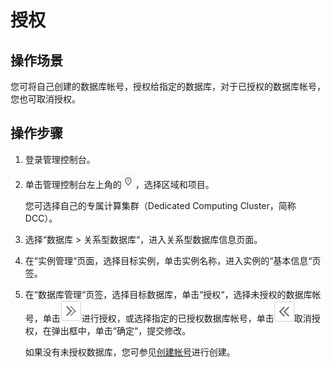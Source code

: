 # 授权<a name="TOPIC_0142028573"></a>

## 操作场景<a name="section7898787175059"></a>

您可将自己创建的数据库帐号，授权给指定的数据库，对于已授权的数据库帐号，您也可取消授权。

## 操作步骤<a name="section369465195015"></a>

1.  登录管理控制台。
2.  单击管理控制台左上角的![](figures/region.png)，选择区域和项目。

    您可选择自己的专属计算集群（Dedicated Computing Cluster，简称DCC）。

3.  选择“数据库  \>  关系型数据库“，进入关系型数据库信息页面。
4.  在“实例管理“页面，选择目标实例，单击实例名称，进入实例的“基本信息“页签。
5.  在“数据库管理“页签，选择目标数据库，单击“授权“，选择未授权的数据库帐号，单击![](figures/right.png)进行授权，或选择指定的已授权数据库帐号，单击![](figures/left.png)取消授权，在弹出框中，单击“确定“，提交修改。

    如果没有未授权数据库，您可参见[创建帐号](创建帐号.md)进行创建。


